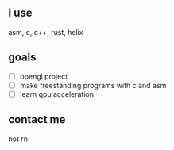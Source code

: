 ## i use
asm, c, c++, rust, helix

## goals
- [ ] opengl project
- [ ] make freestanding programs with c and asm
- [ ] learn gpu acceleration

## contact me
not rn